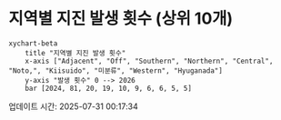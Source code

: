 # 지역별 지진 발생 횟수 (상위 10개)

```mermaid
xychart-beta
    title "지역별 지진 발생 횟수"
    x-axis ["Adjacent", "Off", "Southern", "Northern", "Central", "Noto,", "Kiisuido", "미분류", "Western", "Hyuganada"]
    y-axis "발생 횟수" 0 --> 2026
    bar [2024, 81, 20, 19, 10, 9, 6, 6, 5, 5]
```

업데이트 시간: 2025-07-31 00:17:34
